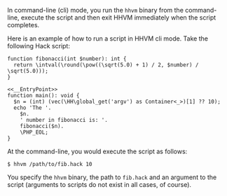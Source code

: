 In command-line (cli) mode, you run the `hhvm` binary from the command-line, execute the script and then exit HHVM immediately when the script completes.

Here is an example of how to run a script in HHVM cli mode. Take the following Hack script:

```fib.hack
function fibonacci(int $number): int {
  return \intval(\round(\pow((\sqrt(5.0) + 1) / 2, $number) / \sqrt(5.0)));
}

<<__EntryPoint>>
function main(): void {
  $n = (int) (vec(\HH\global_get('argv') as Container<_>)[1] ?? 10);
  echo 'The '.
    $n.
    ' number in fibonacci is: '.
    fibonacci($n).
    \PHP_EOL;
}
```

At the command-line, you would execute the script as follows:

```
$ hhvm /path/to/fib.hack 10
```

You specify the `hhvm` binary, the path to `fib.hack` and an argument to the script (arguments to scripts do not exist in all cases, of course).